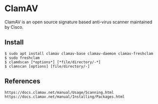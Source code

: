 ClamAV 
=====

ClamAV is an open source signature based anti-virus scanner maintained by Cisco.     

Install
--------

    $ sudo apt install clamav clamav-base clamav-daemon clamav-freshclam
    $ sudo freshclam
    $ clamdscan [*options*] [*file/directory/-*]
    $ clamscan [options] [file/directory/-]

References
----------

    https://docs.clamav.net/manual/Usage/Scanning.html
    https://docs.clamav.net/manual/Installing/Packages.html
